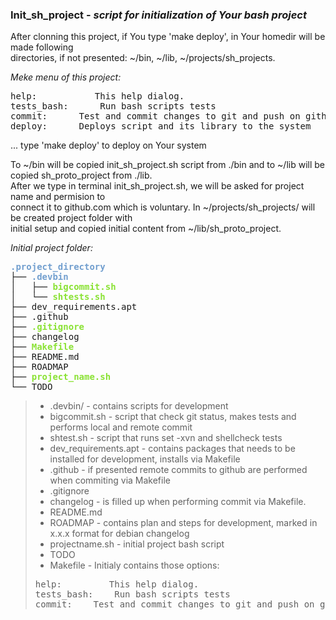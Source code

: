 <h3>Init_sh_project - <em>script for initialization of Your bash project</em></h3>
<p>After clonning this project, if You type 'make deploy', in Your homedir will be made following <br>
directories, if not presented: ~/bin, ~/lib, ~/projects/sh_projects.<br>
 
<em>Meke menu of this project:</em>
<pre>help:  		 This help dialog.
tests_bash:  	 Run bash scripts tests
commit:  	 Test and commit changes to git and push on github
deploy:		 Deploys script and its library to the system
</pre>
  ... type 'make deploy' to deploy on Your system

To ~/bin will be copied init_sh_project.sh script from ./bin and to ~/lib will be copied sh_proto_project from ./lib.<br>
After we type in terminal init_sh_project.sh, we will be asked for project name and permision to<br>
connect it to github.com which is voluntary. In ~/projects/sh_projects/ will be created project folder with<br>
initial setup and copied initial content from ~/lib/sh_proto_project.</p>

<p><em>Initial project folder:</em></p>

<pre><font color="#729FCF"><b>.project_directory</b></font>
├── <font color="#729FCF"><b>.devbin</b></font>
│   ├── <font color="#8AE234"><b>bigcommit.sh</b></font>
│   └── <font color="#8AE234"><b>shtests.sh</b></font>
├── dev_requirements.apt
├── .github
├── <font color="#8AE234"><b>.gitignore</b></font>
├── changelog
├── <font color="#8AE234"><b>Makefile</b></font>
├── README.md
├── ROADMAP
├── <font color="#8AE234"><b>project_name.sh</b></font>
└── TODO
</pre>

>- .devbin/ - contains scripts for development
>- bigcommit.sh - script that check git status, makes tests and performs local and remote commit
>- shtest.sh - script that runs set -xvn and shellcheck tests
>- dev_requirements.apt - contains packages that needs to be installed for development, installs via Makefile
>- .github - if presented remote commits to github are performed when commiting via Makefile
>- .gitignore
>- changelog - is filled up when performing commit via Makefile.
>- README.md
>- ROADMAP - contains plan and steps for development, marked in x.x.x format for debian changelog
>- projectname.sh - initial project bash script
>- TODO
>- Makefile - Initialy contains those options:
> <pre>help:  		 This help dialog.
> tests_bash:  	 Run bash scripts tests
> commit:  	 Test and commit changes to git and push on github
> </pre>


